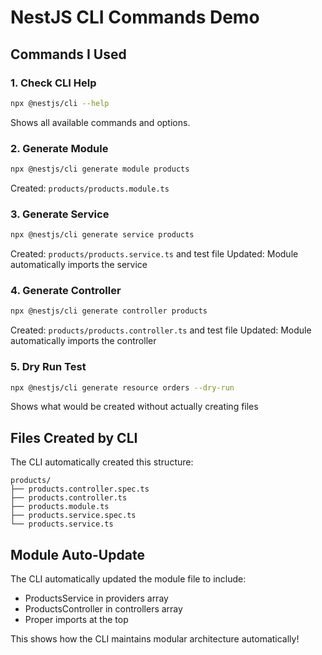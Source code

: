 # NestJS CLI Commands Demo

## Commands I Used

### 1. Check CLI Help
```bash
npx @nestjs/cli --help
```
Shows all available commands and options.

### 2. Generate Module
```bash
npx @nestjs/cli generate module products
```
Created: `products/products.module.ts`

### 3. Generate Service
```bash
npx @nestjs/cli generate service products
```
Created: `products/products.service.ts` and test file
Updated: Module automatically imports the service

### 4. Generate Controller
```bash
npx @nestjs/cli generate controller products
```
Created: `products/products.controller.ts` and test file
Updated: Module automatically imports the controller

### 5. Dry Run Test
```bash
npx @nestjs/cli generate resource orders --dry-run
```
Shows what would be created without actually creating files

## Files Created by CLI

The CLI automatically created this structure:
```
products/
├── products.controller.spec.ts
├── products.controller.ts
├── products.module.ts
├── products.service.spec.ts
└── products.service.ts
```

## Module Auto-Update

The CLI automatically updated the module file to include:
- ProductsService in providers array
- ProductsController in controllers array
- Proper imports at the top

This shows how the CLI maintains modular architecture automatically!